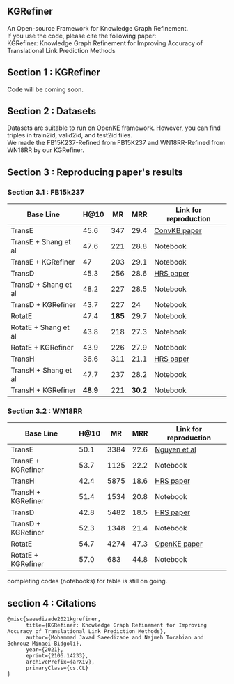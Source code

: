 ## KGRefiner
An Open-source Framework for Knowledge Graph Refinement. <br>
If you use the code, please cite the following paper: <br>
KGRefiner: Knowledge Graph Refinement for Improving Accuracy of Translational Link Prediction Methods
## Section 1 : KGRefiner
Code will be coming soon. 
## Section 2 : Datasets
Datasets are suitable to run on [OpenKE](https://github.com/thunlp/OpenKE) framework. However, you can find triples in train2id, valid2id, and  test2id files. <br>
We made the FB15K237-Refined from FB15K237 and WN18RR-Refined from WN18RR by our KGRefiner.
## Section 3 : Reproducing paper's results
### Section 3.1 : FB15k237
<table class="tg">
<thead>
  <tr>
    <th class="tg-0pky">Base Line</th>
    <th class="tg-0pky">H@10</th>
    <th class="tg-0pky">MR</th>
    <th class="tg-0pky">MRR</th>
    <th class="tg-0pky">Link for reproduction</th>
  </tr>
</thead>
<tbody>
  <tr>
    <td class="tg-0pky">TransE</td>
    <td class="tg-0pky">45.6</td>
    <td class="tg-0pky">347</td>
    <td class="tg-0pky">29.4</td>
    <td class="tg-0pky"><a href="https://arxiv.org/pdf/1712.02121">ConvKB paper</a></td>
  </tr>
  <tr>
    <td class="tg-0pky">TransE + Shang et al </td>
    <td class="tg-0pky">47.6</td>
    <td class="tg-0pky">221</td>
    <td class="tg-0pky">28.8</td>
    <td class="tg-0pky">Notebook</td>
  </tr>
  <tr>
    <td class="tg-0pky">TransE + KGRefiner</td>
    <td class="tg-0pky">47</td>
    <td class="tg-0pky">203</td>
    <td class="tg-0pky">29.1</td>
    <td class="tg-0pky">Notebook</td>
  </tr>
  <tr>
    <td class="tg-0pky">TransD</td>
    <td class="tg-0pky">45.3</td>
    <td class="tg-0pky">256</td>
    <td class="tg-0pky">28.6</td>
    <td class="tg-0pky"><a href="https://www.aclweb.org/anthology/D18-1358.pdf">HRS paper</a></td>
  </tr>
  <tr>
    <td class="tg-0pky">TransD + Shang et al </td>
    <td class="tg-0pky">48.2</td>
    <td class="tg-0pky">227</td>
    <td class="tg-0pky">28.5</td>
    <td class="tg-0pky">Notebook</td>
  </tr>
  <tr>
    <td class="tg-0pky">TransD + KGRefiner</td>
    <td class="tg-0pky">43.7</td>
    <td class="tg-0pky">227</td>
    <td class="tg-0pky">24</td>
    <td class="tg-0pky">Notebook</td>
  </tr>
  <tr>
    <td class="tg-0pky">RotatE</td>
    <td class="tg-0pky">47.4</td>
    <td class="tg-u0o7"><b>185</b></td>
    <td class="tg-0pky">29.7</td>
    <td class="tg-0pky">Notebook</td>
  </tr>
  <tr>
    <td class="tg-0pky">RotatE + Shang et al </td>
    <td class="tg-0pky">43.8</td>
    <td class="tg-0pky">218</td>
    <td class="tg-0pky">27.3</td>
    <td class="tg-0pky">Notebook</td>
  </tr>
  <tr>
    <td class="tg-0pky">RotatE + KGRefiner</td>
    <td class="tg-0pky">43.9</td>
    <td class="tg-0pky">226</td>
    <td class="tg-0pky">27.9</td>
    <td class="tg-0pky">Notebook</td>
  </tr>
  <tr>
    <td class="tg-0pky">TransH</td>
    <td class="tg-0pky">36.6</td>
    <td class="tg-0pky">311</td>
    <td class="tg-0pky">21.1</td>
    <td class="tg-0pky"><a href="https://www.aclweb.org/anthology/D18-1358.pdf">HRS paper</a></td>
  </tr>
  <tr>
    <td class="tg-0pky">TransH + Shang et al </td>
    <td class="tg-0pky">47.7</td>
    <td class="tg-0pky">237</td>
    <td class="tg-0pky">28.2</td>
    <td class="tg-0pky">Notebook</td>
  </tr>
  <tr>
    <td class="tg-0pky">TransH + KGRefiner</td>
    <td class="tg-u0o7"><b>48.9</b></td>
    <td class="tg-0pky">221</td>
    <td class="tg-0pky"><b>30.2</b></td>
    <td class="tg-0pky">Notebook</td>
  </tr>
</tbody>
</table>

### Section 3.2 : WN18RR
<table class="tg">
<thead>
  <tr>
    <th class="tg-0pky">Base Line</th>
    <th class="tg-0pky">H@10</th>
    <th class="tg-0pky">MR</th>
    <th class="tg-0pky">MRR</th>
    <th class="tg-0pky">Link for reproduction</th>
  </tr>
</thead>
<tbody>
  <tr>
    <td class="tg-0pky">TransE</td>
    <td class="tg-0pky">50.1</td>
    <td class="tg-0pky">3384</td>
    <td class="tg-0pky">22.6</td>
    <td class="tg-0pky"><a href="https://www.aclweb.org/anthology/N18-2053.pdf">Nguyen et al</a></td>
  </tr>
  <tr>
    <td class="tg-0pky">TransE + KGRefiner</td>
    <td class="tg-0pky">53.7</td>
    <td class="tg-0pky">1125</td>
    <td class="tg-0pky">22.2</td>
    <td class="tg-0pky">Notebook</td>
  </tr>
  <tr>
    <td class="tg-0pky">TransH</td>
    <td class="tg-0pky">42.4</td>
    <td class="tg-0pky">5875</td>
    <td class="tg-0pky">18.6</td>
    <td class="tg-0pky"><a href="https://www.aclweb.org/anthology/D18-1358.pdf">HRS paper</a></td>
  </tr>
  <tr>
    <td class="tg-0pky">TransH + KGRefiner</td>
    <td class="tg-0pky">51.4</td>
    <td class="tg-0pky">1534</td>
    <td class="tg-0pky">20.8</td>
    <td class="tg-0pky">Notebook</td>
  </tr>
  <tr>
    <td class="tg-0pky">TransD</td>
    <td class="tg-0pky">42.8</td>
    <td class="tg-u0o7">5482</td>
    <td class="tg-0pky">18.5</td>
    <td class="tg-0pky"><a href="https://www.aclweb.org/anthology/D18-1358.pdf">HRS paper</a></td>
  </tr>
  <tr>
    <td class="tg-0pky">TransD + KGRefiner</td>
    <td class="tg-0pky">52.3</td>
    <td class="tg-0pky">1348</td>
    <td class="tg-0pky">21.4</td>
    <td class="tg-0pky">Notebook</td>
  </tr>
  <tr>
    <td class="tg-0pky">RotatE</td>
    <td class="tg-0pky">54.7</td>
    <td class="tg-0pky">4274</td>
    <td class="tg-0pky">47.3</td>
    <td class="tg-0pky"><a href="https://www.aclweb.org/anthology/D18-2024.pdf">OpenKE paper</a></td>
  </tr>
  <tr>
    <td class="tg-0pky">RotatE + KGRefiner</td>
    <td class="tg-u0o7">57.0</td>
    <td class="tg-0pky">683</td>
    <td class="tg-u0o7">44.8</td>
    <td class="tg-0pky">Notebook</td>
  </tr>
</tbody>
</table>

completing codes (notebooks) for table is still on going.

## section 4 : Citations

```
@misc{saeedizade2021kgrefiner,
      title={KGRefiner: Knowledge Graph Refinement for Improving Accuracy of Translational Link Prediction Methods}, 
      author={Mohammad Javad Saeedizade and Najmeh Torabian and Behrouz Minaei-Bidgoli},
      year={2021},
      eprint={2106.14233},
      archivePrefix={arXiv},
      primaryClass={cs.CL}
}
```
